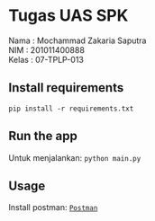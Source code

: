 # Tugas UAS SPK
Nama : Mochammad Zakaria Saputra<br>
NIM : 201011400888<br>
Kelas : 07-TPLP-013<br>

## Install requirements
```pip install -r requirements.txt```

## Run the app
Untuk menjalankan:
```python main.py```

## Usage
Install postman:
[`Postman`](https://www.postman.com/downloads/)

